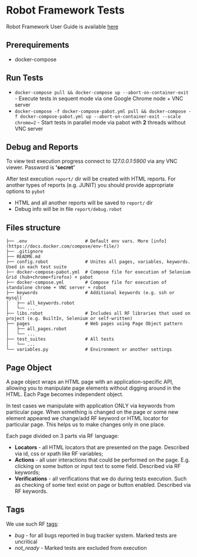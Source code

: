 # Robot Framework Tests

Robot Framework User Guide is available [here](http://robotframework.org/robotframework/latest/RobotFrameworkUserGuide.html)

## Prerequirements

- docker-compose

## Run Tests

- `docker-compose pull && docker-compose up --abort-on-container-exit` - Execute tests in sequent mode via one Google Chrome node + VNC server
- `docker-compose -f docker-compose-pabot.yml pull && docker-compose -f docker-compose-pabot.yml up --abort-on-container-exit --scale chrome=2` - Start tests in parallel mode via pabot with **2** threads without VNC server

## Debug and Reports 

To view test execution progress connect to *127.0.0.1:5900* via any VNC viewer. Password is **'secret'**

After test execution `report/` dir will be created with HTML reports. For another types of reports (e.g. JUNIT) you should provide appropriate options to `pybot`

- HTML and all another reports will be saved to `report/` dir
- Debug info will be in file `report/debug.robot`

## Files structure

```
├── .env                      # Default env vars. More [info](https://docs.docker.com/compose/env-file/)
├── .gitignore
├── README.md
├── config.robot              # Unites all pages, variables, keywords. Used in each test suite
├── docker-compose-pabot.yml  # Compose file for execution of Selenium Grid (hub+chrome+firefox) + pabot
├── docker-compose.yml        # Compose file for execution of standalone chrome + VNC server + robot
├── keywords                  # Additional keywords (e.g. ssh or mysql)
│   ├── all_keywords.robot
│   └── ...
├── libs.robot                # Includes all RF libraries that used on project (e.g. BuiltIn, Selenium or self-written)
├── pages                     # Web pages using Page Object pattern
│   ├── all_pages.robot
│   └── ...
├── test_suites               # All tests
│   └── ...
└── variables.py              # Environment or another settings
```

## Page Object

A page object wraps an HTML page with an application-specific API, allowing you to manipulate page elements without digging around in the HTML. Each Page becomes independent object.

In test cases we manipulate with application ONLY via keywords from particular page. When something is changed on the page or some new element appeared we change/add RF keyword or HTML locator for particular page. This helps us to make changes only in one place.

Each page divided on 3 parts via RF language:

- **Locators** - all HTML locators that are presented on the page. Described via id, css or xpath like RF variables;
- **Actions** - all user interactions that could be performed on the page. E.g. clicking on some button or input text to some field. Described via RF keywords;
- **Verifications** - all verifications that we do during tests execution. Such as checking of some text exist on page or button enabled. Described via RF keywords.

## Tags

We use such RF [tags](https://robotframework.org/robotframework/latest/RobotFrameworkUserGuide.html#tagging-test-cases):

* *bug* - for all bugs reported in bug tracker system. Marked tests are uncritical
* *not_ready* - Marked tests are excluded from execution


